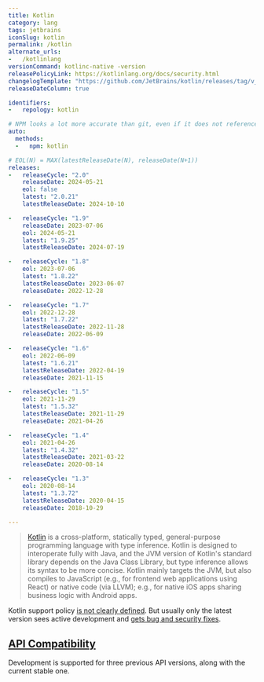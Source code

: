 ```yaml
---
title: Kotlin
category: lang
tags: jetbrains
iconSlug: kotlin
permalink: /kotlin
alternate_urls:
-   /kotlinlang
versionCommand: kotlinc-native -version
releasePolicyLink: https://kotlinlang.org/docs/security.html
changelogTemplate: "https://github.com/JetBrains/kotlin/releases/tag/v__LATEST__"
releaseDateColumn: true

identifiers:
-   repology: kotlin

# NPM looks a lot more accurate than git, even if it does not reference a few 1.x versions.
auto:
  methods:
  -   npm: kotlin

# EOL(N) = MAX(latestReleaseDate(N), releaseDate(N+1))
releases:
-   releaseCycle: "2.0"
    releaseDate: 2024-05-21
    eol: false
    latest: "2.0.21"
    latestReleaseDate: 2024-10-10

-   releaseCycle: "1.9"
    releaseDate: 2023-07-06
    eol: 2024-05-21
    latest: "1.9.25"
    latestReleaseDate: 2024-07-19

-   releaseCycle: "1.8"
    eol: 2023-07-06
    latest: "1.8.22"
    latestReleaseDate: 2023-06-07
    releaseDate: 2022-12-28

-   releaseCycle: "1.7"
    eol: 2022-12-28
    latest: "1.7.22"
    latestReleaseDate: 2022-11-28
    releaseDate: 2022-06-09

-   releaseCycle: "1.6"
    eol: 2022-06-09
    latest: "1.6.21"
    latestReleaseDate: 2022-04-19
    releaseDate: 2021-11-15

-   releaseCycle: "1.5"
    eol: 2021-11-29
    latest: "1.5.32"
    latestReleaseDate: 2021-11-29
    releaseDate: 2021-04-26

-   releaseCycle: "1.4"
    eol: 2021-04-26
    latest: "1.4.32"
    latestReleaseDate: 2021-03-22
    releaseDate: 2020-08-14

-   releaseCycle: "1.3"
    eol: 2020-08-14
    latest: "1.3.72"
    latestReleaseDate: 2020-04-15
    releaseDate: 2018-10-29

---
```


> [Kotlin](https://kotlinlang.org/) is a cross-platform, statically typed, general-purpose
> programming language with type inference. Kotlin is designed to interoperate fully with Java, and
> the JVM version of Kotlin's standard library depends on the Java Class Library, but type inference
> allows its syntax to be more concise. Kotlin mainly targets the JVM, but also compiles to
> JavaScript (e.g., for frontend web applications using React) or native code (via LLVM); e.g., for
> native iOS apps sharing business logic with Android apps.

Kotlin support policy [is not clearly defined](https://discuss.kotlinlang.org/t/kotlin-support-roadmap/11454).
But usually only the latest version sees active development and [gets bug and security fixes](https://kotlinlang.org/docs/kotlin-evolution.html#dealing-with-compiler-bugs).

## [API Compatibility](https://kotlinlang.org/docs/whatsnew16.html#supporting-previous-api-versions-for-a-longer-period)

Development is supported for three previous API versions, along with the current stable one.

